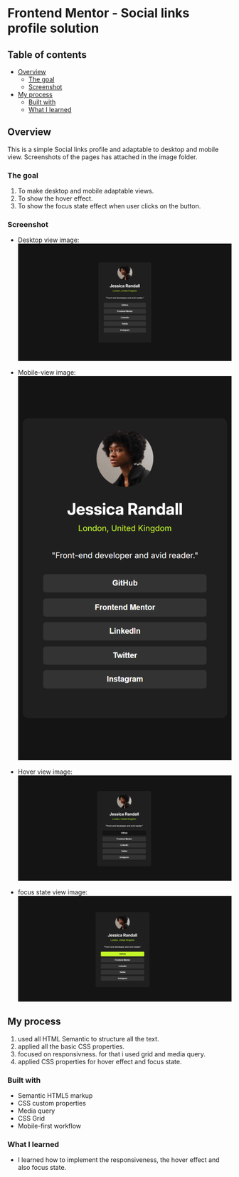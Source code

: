 # Frontend Mentor - Social links profile solution


## Table of contents

- [Overview](#overview)
  - [The goal](#the-challenge)
  - [Screenshot](#screenshot)
- [My process](#my-process)
  - [Built with](#built-with)
  - [What I learned](#what-i-learned)
  


## Overview
  This is a simple Social links profile and adaptable to desktop and mobile view. Screenshots of the pages has attached in the image folder.

### The goal

  1. To make desktop and mobile adaptable views.
  2. To show the hover effect.
  3. To show the focus state effect when user clicks on the button.

### Screenshot

  - Desktop view image:
      ![](./images/desktop-view.png)
  
  - Mobile-view image:
      ![](./images/mobile-view.png)
  
  - Hover view image:
      ![](./images/hover-view.png)
  
  - focus state view image:
      ![](./images/focus-state-view.png)


## My process
  1. used all HTML Semantic to structure all the text.
  2. applied all the basic CSS properties.
  3. focused on responsivness. for that i used grid and media query.
  4. applied CSS properties for hover effect and focus state. 
### Built with

- Semantic HTML5 markup
- CSS custom properties
- Media query
- CSS Grid
- Mobile-first workflow

### What I learned

  - I learned how to implement the responsiveness, the hover effect and also focus state.


